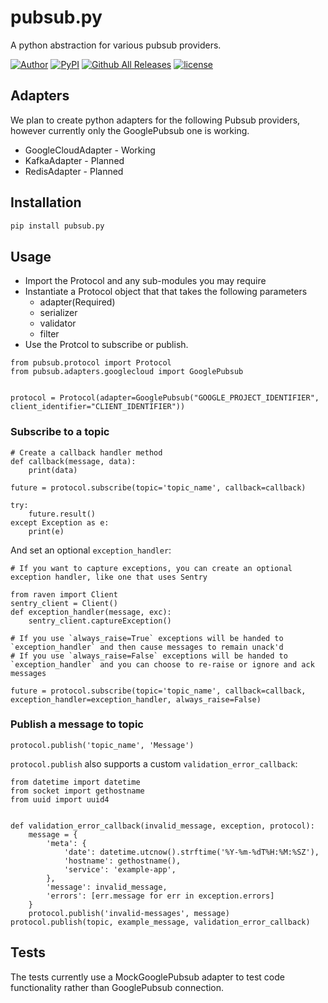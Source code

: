 # pubsub.py

A python abstraction for various pubsub providers.

[![Author](http://img.shields.io/badge/author-@superbalist-blue.svg?style=flat-square)](https://twitter.com/superbalist)
[![PyPI](https://img.shields.io/pypi/v/pubsub.py.svg?style=flat-square)](https://pypi.python.org/pypi/pubsub.py)
[![Github All Releases](https://img.shields.io/github/downloads/superbalist/pubsub.py/total.svg?style=flat-square)](https://github.com/Superbalist/pubsub.py)
[![license](https://img.shields.io/github/license/mashape/apistatus.svg?style=flat-square)](https://github.com/Superbalist/pubsub.py)

## Adapters

We plan to create python adapters for the following Pubsub providers, however currently only the GooglePubsub one is working.
* GoogleCloudAdapter - Working
* KafkaAdapter - Planned
* RedisAdapter - Planned

## Installation

```bash
pip install pubsub.py
```

## Usage

* Import the Protocol and any sub-modules you may require
* Instantiate a Protocol object that that takes the following parameters
  * adapter(Required)
  * serializer
  * validator
  * filter
* Use the Protcol to subscribe or publish.

```
from pubsub.protocol import Protocol
from pubsub.adapters.googlecloud import GooglePubsub


protocol = Protocol(adapter=GooglePubsub("GOOGLE_PROJECT_IDENTIFIER", client_identifier="CLIENT_IDENTIFIER"))
```

### Subscribe to a topic

```
# Create a callback handler method
def callback(message, data):
    print(data)

future = protocol.subscribe(topic='topic_name', callback=callback)

try:
    future.result()
except Exception as e:
    print(e)
```

And set an optional `exception_handler`:

```
# If you want to capture exceptions, you can create an optional exception handler, like one that uses Sentry

from raven import Client
sentry_client = Client()
def exception_handler(message, exc):
    sentry_client.captureException()

# If you use `always_raise=True` exceptions will be handed to `exception_handler` and then cause messages to remain unack'd
# If you use `always_raise=False` exceptions will be handed to `exception_handler` and you can choose to re-raise or ignore and ack messages

future = protocol.subscribe(topic='topic_name', callback=callback, exception_handler=exception_handler, always_raise=False)
```

### Publish a message to topic

```
protocol.publish('topic_name', 'Message')
```

`protocol.publish` also supports a custom `validation_error_callback`:

```
from datetime import datetime
from socket import gethostname
from uuid import uuid4


def validation_error_callback(invalid_message, exception, protocol):
    message = {
        'meta': {
            'date': datetime.utcnow().strftime('%Y-%m-%dT%H:%M:%SZ'),
            'hostname': gethostname(),
            'service': 'example-app',
        },
        'message': invalid_message,
        'errors': [err.message for err in exception.errors]
    }
    protocol.publish('invalid-messages', message)
protocol.publish(topic, example_message, validation_error_callback)
```

## Tests

The tests currently use a MockGooglePubsub adapter to test code functionality rather than GooglePubsub connection.
